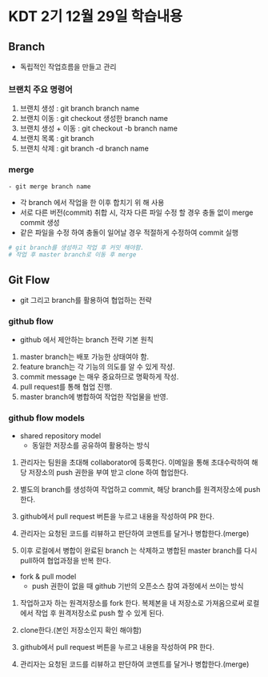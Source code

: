 # KDT 2기 12월 29일 학습내용
## Branch
 - 독립적인 작업흐름을 만들고 관리
 
### 브랜치 주요 명령어

1. 브랜치 생성 :
git branch branch name
2. 브랜치 이동 :
git checkout 생성한 branch name
3. 브랜치 생성 + 이동 :
git checkout -b branch name
4. 브랜치 목록 :
git branch
5. 브랜치 삭제 :
git branch -d branch name

### merge

```- git merge branch name```
- 각 branch 에서 작업을 한 이후 합치기 위 해 사용
- 서로 다른 버전(commit) 취합 시, 각자 다른 파일 수정 할 경우 충돌 없이 merge commit 생성
- 같은 파일을 수정 하여 충돌이 일어날 경우 적절하게 수정하여 commit 실행

```python
# git branch를 생성하고 작업 후 커밋 해야함.
# 작업 후 master branch로 이동 후 merge
```


## Git Flow
- git 그리고 branch를 활용하여 협업하는 전략
### github flow
 - github 에서 제안하는 branch 전략 기본 원칙
 1. master branch는 배포 가능한 상태여야 함.
 2. feature branch는 각 기능의 의도를 알 수 있게 작성.
 3. commit message 는 매우 중요하므로 명확하게 작성.
 4. pull request를 통해 협업 진행.
 5. master branch에 병합하여 작업한 작업물을 반영.

### github flow models
- shared repository model
    - 동일한 저장소를 공유하여 활용하는 방식

1. 관리자는 팀원을 초대해 collaborator에 등록한다. 이메일을 통해 초대수락하여 해당 저장소의 push 권한을 부여 받고 clone 하여 협업한다.

2. 별도의 branch를 생성하여 작업하고 commit, 해당 branch를 원격저장소에 push 한다.

3. github에서 pull request 버튼을 누르고 내용을 작성하여 PR 한다.

4. 관리자는 요청된 코드를 리뷰하고 판단하여 코멘트를 달거나 병합한다.(merge)

5. 이후 로컬에서 병합이 완료된 branch 는 삭제하고 병합된 master branch를 다시 pull하여 협업과정을 반복 한다.

- fork & pull model
    - push 권한이 없을 때 github 기반의 오픈소스 참여 과정에서 쓰이는 방식

1. 작업하고자 하는 원격저장소를 fork 한다.
복제본을 내 저장소로 가져옴으로써 로컬에서 작업 후 원격저장소로 push 할 수 있게 된다.

2. clone한다.(본인 저장소인지 확인 해야함)

3. github에서 pull request 버튼을 누르고 내용을 작성하여 PR 한다.

4. 관리자는 요청된 코드를 리뷰하고 판단하여 코멘트를 달거나 병합한다.(merge)
